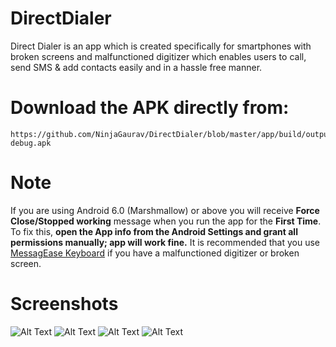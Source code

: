 # DirectDialer
Direct Dialer is an app which is created specifically for smartphones with broken screens and malfunctioned digitizer which enables users to call, send SMS &amp; add contacts easily and in a hassle free manner.
# Download the APK directly from:
    https://github.com/NinjaGaurav/DirectDialer/blob/master/app/build/outputs/apk/app-debug.apk
    
# Note 
If you are using Android 6.0 (Marshmallow) or above you will receive **Force Close/Stopped working** message when you run the app for the **First Time**. To fix this, **open the App info from the Android Settings and grant all permissions manually; app will work fine.**
It is recommended that you use [MessagEase Keyboard](https://play.google.com/store/apps/details?id=com.exideas.mekb&hl=en_IN) if you have a malfunctioned digitizer or broken screen.

# Screenshots

![Alt Text](https://github.com/NinjaGaurav/DirectDialer/blob/master/screenshots/2.jpeg)
![Alt Text](https://github.com/NinjaGaurav/DirectDialer/blob/master/screenshots/3.jpeg)
![Alt Text](https://github.com/NinjaGaurav/DirectDialer/blob/master/screenshots/4.jpeg)
![Alt Text](https://github.com/NinjaGaurav/DirectDialer/blob/master/screenshots/5.jpeg)
